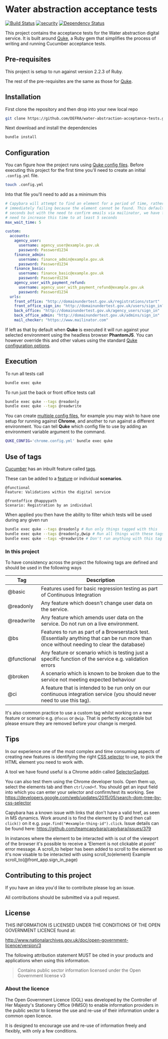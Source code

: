 # Water abstraction acceptance tests

[![Build Status](https://travis-ci.org/DEFRA/water-abstraction-acceptance-tests.svg?branch=master)](https://travis-ci.org/DEFRA/water-abstraction-acceptance-tests)
[![security](https://hakiri.io/github/DEFRA/water-abstraction-acceptance-tests/master.svg)](https://hakiri.io/github/DEFRA/water-abstraction-acceptance-tests/master)
[![Dependency Status](https://dependencyci.com/github/DEFRA/water-abstraction-acceptance-tests/badge)](https://dependencyci.com/github/DEFRA/water-abstraction-acceptance-tests)

This project contains the acceptance tests for the Water abstraction digital service. It is built around [Quke](https://github.com/DEFRA/quke), a Ruby gem that simplifies the process of writing and running Cucumber acceptance tests.

## Pre-requisites

This project is setup to run against version 2.2.3 of Ruby.

The rest of the pre-requisites are the same as those for [Quke](https://github.com/DEFRA/quke#pre-requisites).

## Installation

First clone the repository and then drop into your new local repo

```bash
git clone https://github.com/DEFRA/water-abstraction-acceptance-tests.git && cd water-abstraction-acceptance-tests
```

Next download and install the dependencies

```bash
bundle install
```

## Configuration

You can figure how the project runs using [Quke config files](https://github.com/DEFRA/quke#configuration). Before executing this project for the first time you'll need to create an initial `.config.yml` file.

```bash
touch .config.yml
```

Into that file you'll need to add as a minimum this

```yaml
# Capybara will attempt to find an element for a period of time, rather than
# immediately failing because the element cannot be found. This defaults to 2
# seconds but with the need to confirm emails via mailinator, we have found we
# need to increase this time to at least 5 seconds
max_wait_time: 5

custom:
  accounts:
    agency_user:
      username: agency_user@example.gov.uk
      password: Password1234
    finance_admin:
      username: finance_admin@example.gov.uk
      password: Password1234
    finance_basic:
      username: finance_basic@example.gov.uk
      password: Password1234
    agency_user_with_payment_refund:
      username: agency_user_with_payment_refund@example.gov.uk
      password: Password1234
  urls:
    front_office: "http://domainundertest.gov.uk/registrations/start"
    front_office_sign_in: "http://domainundertest.gov.uk/users/sign_in?locale=en"
    back_office: "http://domainundertest.gov.uk/agency_users/sign_in"
    back_office_admin: "http://domainundertest.gov.uk/admins/sign_in"
    mail_checker: "https://www.mailinator.com"
```

If left as that by default when **Quke** is executed it will run against your selected environment using the headless browser **PhantomJS**. You can however override this and other values using the standard [Quke configuration options](https://github.com/DEFRA/quke#configuration).

## Execution

To run all tests call

```bash
bundle exec quke
```

To run just the back or front office tests call

```bash
bundle exec quke --tags @readonly
bundle exec quke --tags @readwrite
```

You can create [multiple config files](https://github.com/DEFRA/quke#multiple-configs), for example you may wish to have one setup for running against **Chrome**, and another to run against a different environment. You can tell **Quke** which config file to use by adding an environment variable argument to the command.

```bash
QUKE_CONFIG='chrome.config.yml' bundle exec quke
```

## Use of tags

[Cucumber](https://cucumber.io/) has an inbuilt feature called [tags](https://github.com/cucumber/cucumber/wiki/Tags).

These can be added to a [feature](https://github.com/cucumber/cucumber/wiki/Feature-Introduction) or individual **scenarios**.

```gherkin
@functional
Feature: Validations within the digital service
```

```gherkin
@frontoffice @happypath
Scenario: Registration by an individual
```

When applied you then have the ability to filter which tests will be used during any given run

```bash
bundle exec quke --tags @readonly # Run only things tagged with this
bundle exec quke --tags @readonly,@wip # Run all things with these tags
bundle exec quke --tags ~@readwrite # Don't run anything with this tag (run everything else)
```

### In this project

To have consistency across the project the following tags are defined and should be used in the following ways

|Tag|Description|
|---|---|
|@basic|Features used for basic regression testing as part of Continuous Integration|
|@readonly|Any feature which doesn't change user data on the service.|
|@readwrite|Any feature which amends user data on the service.  Do not run on a live environment.|
|@bs|Features to run as part of a Browserstack test.  (Essentially anything that can be run more than once without needing to clear the database)|
|@functional|Any feature or scenario which is testing just a specific function of the service e.g. validation errors|
|@broken|A scenario which is known to be broken due to the service not meeting expected behaviour|
|@ci|A feature that is intended to be run only on our continuous integration service (you should never need to use this tag).|

It's also common practice to use a custom tag whilst working on a new feature or scenario e.g. `@focus` or `@wip`. That is perfectly acceptable but please ensure they are removed before your change is merged.

## Tips

In our experience one of the most complex and time consuming aspects of creating new features is identifying the right [CSS selector](http://www.w3schools.com/cssref/css_selectors.asp) to use, to pick the HTML element you need to work with.

A tool we have found useful is a Chrome addin called [SelectorGadget](http://selectorgadget.com/).

You can also test them using the Chrome developer tools. Open them up, select the elements tab and then `ctrl/cmd+f`. You should get an input field into which you can enter your selector and confirm/test its working. See <https://developers.google.com/web/updates/2015/05/search-dom-tree-by-css-selector>

Capybara has a known issue with links that don't have a valid href, as seen in MS dynamics. Work around is to find the element by ID and then call `click()` on it e.g. `page.find("#example-thing-id").click`. Issue details can be found here: https://github.com/teamcapybara/capybara/issues/379

In instances where the element to be interacted with is out of the viewport of the browser it's possible to receive a 'Element is not clickable at point' error message. A scroll_to helper has been added to scroll to the element so it's now visable to be interacted with using scroll_to(element)
Example scroll_to(@front_app.sign_in_page)

## Contributing to this project

If you have an idea you'd like to contribute please log an issue.

All contributions should be submitted via a pull request.

## License

THIS INFORMATION IS LICENSED UNDER THE CONDITIONS OF THE OPEN GOVERNMENT LICENCE found at:

http://www.nationalarchives.gov.uk/doc/open-government-licence/version/3

The following attribution statement MUST be cited in your products and applications when using this information.

> Contains public sector information licensed under the Open Government license v3

### About the licence

The Open Government Licence (OGL) was developed by the Controller of Her Majesty's Stationery Office (HMSO) to enable information providers in the public sector to license the use and re-use of their information under a common open licence.

It is designed to encourage use and re-use of information freely and flexibly, with only a few conditions.
